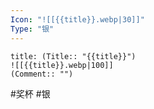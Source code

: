 ```yaml
---
Icon: "![[{{title}}.webp|30]]"
Type: "银"
---
```

```ad-common-silver-trophy
title: (Title:: "{{title}}")
![[{{title}}.webp|100]]
(Comment:: "")
```

#奖杯 #银
